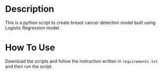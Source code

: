 # Description

This is a python script to create breast cancer detection model built using Logistic Regression model.

# How To Use

Download the scripts and follow the instruction written in `requirements.txt` and then run the script.
